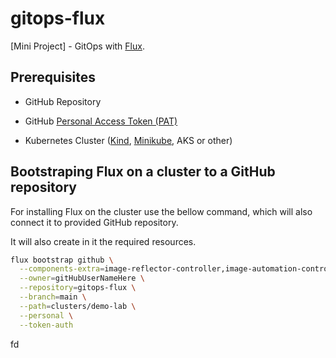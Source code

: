 # gitops-flux

[Mini Project] - GitOps with [Flux](https://fluxcd.io/flux/).

## Prerequisites

* GitHub Repository

* GitHub [Personal Access Token (PAT)](https://github.com/settings/tokens)

* Kubernetes Cluster ([Kind](https://kind.sigs.k8s.io/), [Minikube](https://minikube.sigs.k8s.io/), AKS or other)

## Bootstraping Flux on a cluster to a GitHub repository

For installing Flux on the cluster use the bellow command, which will also connect it to provided GitHub repository.

It will also create in it the required resources.

```bash
flux bootstrap github \
  --components-extra=image-reflector-controller,image-automation-controller \
  --owner=gitHubUserNameHere \
  --repository=gitops-flux \
  --branch=main \
  --path=clusters/demo-lab \
  --personal \
  --token-auth
```

fd
